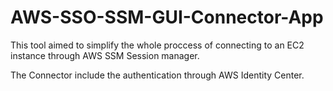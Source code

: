 # AWS-SSO-SSM-GUI-Connector-App

This tool aimed to simplify the whole proccess of connecting to an EC2 instance through AWS SSM Session manager.

The Connector include the authentication through AWS Identity Center.


